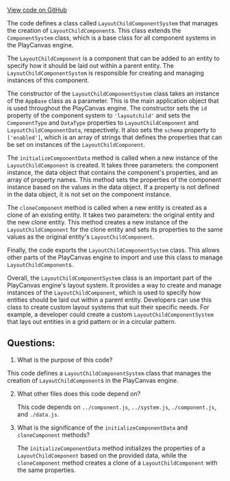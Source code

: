 [View code on GitHub](https://github.com/playcanvas/engine/src/framework/components/layout-child/system.js)

The code defines a class called `LayoutChildComponentSystem` that manages the creation of `LayoutChildComponent`s. This class extends the `ComponentSystem` class, which is a base class for all component systems in the PlayCanvas engine. 

The `LayoutChildComponent` is a component that can be added to an entity to specify how it should be laid out within a parent entity. The `LayoutChildComponentSystem` is responsible for creating and managing instances of this component. 

The constructor of the `LayoutChildComponentSystem` class takes an instance of the `AppBase` class as a parameter. This is the main application object that is used throughout the PlayCanvas engine. The constructor sets the `id` property of the component system to `'layoutchild'` and sets the `ComponentType` and `DataType` properties to `LayoutChildComponent` and `LayoutChildComponentData`, respectively. It also sets the `schema` property to `['enabled']`, which is an array of strings that defines the properties that can be set on instances of the `LayoutChildComponent`.

The `initializeComponentData` method is called when a new instance of the `LayoutChildComponent` is created. It takes three parameters: the component instance, the data object that contains the component's properties, and an array of property names. This method sets the properties of the component instance based on the values in the data object. If a property is not defined in the data object, it is not set on the component instance. 

The `cloneComponent` method is called when a new entity is created as a clone of an existing entity. It takes two parameters: the original entity and the new clone entity. This method creates a new instance of the `LayoutChildComponent` for the clone entity and sets its properties to the same values as the original entity's `LayoutChildComponent`.

Finally, the code exports the `LayoutChildComponentSystem` class. This allows other parts of the PlayCanvas engine to import and use this class to manage `LayoutChildComponent`s.

Overall, the `LayoutChildComponentSystem` class is an important part of the PlayCanvas engine's layout system. It provides a way to create and manage instances of the `LayoutChildComponent`, which is used to specify how entities should be laid out within a parent entity. Developers can use this class to create custom layout systems that suit their specific needs. For example, a developer could create a custom `LayoutChildComponentSystem` that lays out entities in a grid pattern or in a circular pattern.
## Questions: 
 1. What is the purpose of this code?
   
   This code defines a `LayoutChildComponentSystem` class that manages the creation of `LayoutChildComponent`s in the PlayCanvas engine.

2. What other files does this code depend on?
   
   This code depends on `../component.js`, `../system.js`, `./component.js`, and `./data.js`.

3. What is the significance of the `initializeComponentData` and `cloneComponent` methods?
   
   The `initializeComponentData` method initializes the properties of a `LayoutChildComponent` based on the provided data, while the `cloneComponent` method creates a clone of a `LayoutChildComponent` with the same properties.